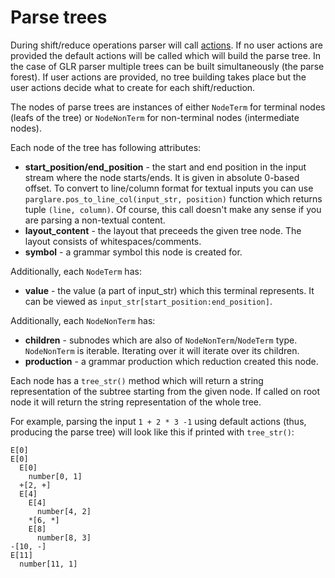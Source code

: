 # Parse trees

During shift/reduce operations parser will call [actions](./actions.md). If no
user actions are provided the default actions will be called which will build the
parse tree. In the case of GLR parser multiple trees can be built simultaneously
(the parse forest). If user actions are provided, no tree building takes place
but the user actions decide what to create for each shift/reduction.

The nodes of parse trees are instances of either `NodeTerm` for terminal nodes
(leafs of the tree) or `NodeNonTerm` for non-terminal nodes (intermediate
nodes).


Each node of the tree has following attributes:

- **start_position/end_position** - the start and end position in the input
  stream where the node starts/ends. It is given in absolute 0-based offset. To
  convert to line/column format for textual inputs you can use
  `parglare.pos_to_line_col(input_str, position)` function which returns tuple
  `(line, column)`. Of course, this call doesn't make any sense if you are
  parsing a non-textual content.
- **layout_content** - the layout that preceeds the given tree node. The layout
  consists of whitespaces/comments.
- **symbol** - a grammar symbol this node is created for.


Additionally, each `NodeTerm` has:

- **value** - the value (a part of input_str) which this terminal represents. It
  can be viewed as `input_str[start_position:end_position]`.

Additionally, each `NodeNonTerm` has:

- **children** - subnodes which are also of `NodeNonTerm`/`NodeTerm` type.
  `NodeNonTerm` is iterable. Iterating over it will iterate over its children.
- **production** - a grammar production which reduction created this node.

Each node has a `tree_str()` method which will return a string representation of
the subtree starting from the given node. If called on root node it will return
the string representation of the whole tree.

For example, parsing the input `1 + 2 * 3 -1` using default actions (thus,
producing the parse tree) will look like this if printed with `tree_str()`:

    E[0]
    E[0]
      E[0]
        number[0, 1]
      +[2, +]
      E[4]
        E[4]
          number[4, 2]
        *[6, *]
        E[8]
          number[8, 3]
    -[10, -]
    E[11]
      number[11, 1]
